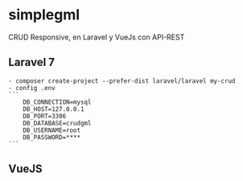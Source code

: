 # simplegml
CRUD Responsive, en Laravel y VueJs con API-REST
## Laravel 7
    - composer create-project --prefer-dist laravel/laravel my-crud
    - config .env
    ```
        DB_CONNECTION=mysql 
        DB_HOST=127.0.0.1 
        DB_PORT=3306 
        DB_DATABASE=crudgml
        DB_USERNAME=root
        DB_PASSWORD=****
    ```
## VueJS
